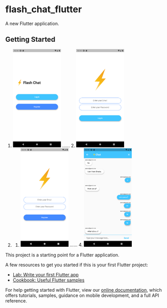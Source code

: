 # flash_chat_flutter

A new Flutter application.

## Getting Started

1. <img src="images/a.png" width=150/>    ......      2. <img src="images/b.png" width=150/> 
3. 1. <img src="images/c.png" width=150/>    ......      4. <img src="images/d.png" width=150/> 

This project is a starting point for a Flutter application.

A few resources to get you started if this is your first Flutter project:

- [Lab: Write your first Flutter app](https://flutter.dev/docs/get-started/codelab)
- [Cookbook: Useful Flutter samples](https://flutter.dev/docs/cookbook)

For help getting started with Flutter, view our
[online documentation](https://flutter.dev/docs), which offers tutorials,
samples, guidance on mobile development, and a full API reference.

